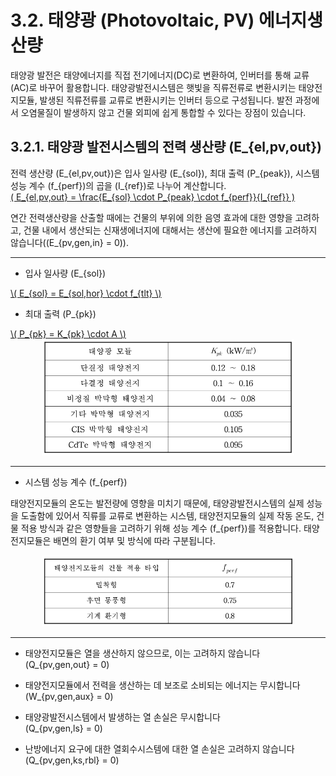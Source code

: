 # 3.2. 태양광 (Photovoltaic, PV) 에너지생산량

태양광 발전은 태양에너지를 직접 전기에너지(DC)로 변환하여, 인버터를 통해 교류(AC)로 바꾸어 활용합니다. 태양광발전시스템은 햇빛을 직류전류로 변환시키는 태양전지모듈, 발생된 직류전류를 교류로 변환시키는 인버터 등으로 구성됩니다. 발전 과정에서 오염물질이 발생하지 않고 건물 외피에 쉽게 통합할 수 있다는 장점이 있습니다. 

## 3.2.1. 태양광 발전시스템의 전력 생산량 \(E_{el,pv,out}\)

전력 생산량 \(E_{el,pv,out}\)은 입사 일사량 \(E_{sol}\), 최대 출력 \(P_{peak}\), 시스템 성능 계수 \(f_{perf}\)의 곱을 \(I_{ref}\)로 나누어 계산합니다.  
<a href="/eco2_guide_center/1.%20ECO2%20Logic%20Guide/Hee1_Equation_List.html" class="equation-link" target="_blank" rel="noopener noreferrer">
  \( E_{el,pv,out} = \frac{E_{sol} \cdot P_{peak} \cdot f_{perf}}{I_{ref}} \)
</a>


연간 전력생산량을 산출할 때에는 건물의 부위에 의한 음영 효과에 대한 영향을 고려하고, 건물 내에서 생산되는 신재생에너지에 대해서는 생산에 필요한 에너지를 고려하지 않습니다(\(E_{pv,gen,in} = 0\)).

---

- 입사 일사량 \(E_{sol}\)  
<a href="/eco2_guide_center/1.%20ECO2%20Logic%20Guide/Hee1_Equation_List.html" class="equation-link" target="_blank" rel="noopener noreferrer">
  \( E_{sol} = E_{sol,hor} \cdot f_{tlt} \)
</a>


- 최대 출력 \(P_{pk}\)  
<a href="/eco2_guide_center/1.%20ECO2%20Logic%20Guide/Hee1_Equation_List.html" class="equation-link" target="_blank" rel="noopener noreferrer">
  \( P_{pk} = K_{pk} \cdot A \)
</a>

<center>
     <img src="../../_tables/3.2.13_1.png" style="max-width: 80%;" alt="최대 출력 계수">
</center>

---

- 시스템 성능 계수 \(f_{perf}\)

태양전지모듈의 온도는 발전량에 영향을 미치기 때문에, 태양광발전시스템의 실제 성능을 도출함에 있어서 직류를 교류로 변환하는 시스템, 태양전지모듈의 실제 작동 온도, 건물 적용 방식과 같은 영향들을 고려하기 위해 성능 계수 \(f_{perf}\)를 적용합니다. 태양전지모듈은 배면의 환기 여부 및 방식에 따라 구분됩니다.  
<center>
     <img src="../../_tables/3.2.13_2.png" style="max-width: 80%;" alt="시스템 성능 계수">
</center>

---
 
- 태양전지모듈은 열을 생산하지 않으므로, 이는 고려하지 않습니다  
 \(Q_{pv,gen,out} = 0\)

- 태양전지모듈에서 전력을 생산하는 데 보조로 소비되는 에너지는 무시합니다  
\(W_{pv,gen,aux} = 0\)

- 태양광발전시스템에서 발생하는 열 손실은 무시합니다  
\(Q_{pv,gen,ls} = 0\)

- 난방에너지 요구에 대한 열회수시스템에 대한 열 손실은 고려하지 않습니다  
\(Q_{pv,gen,ks,rbl} = 0\)

